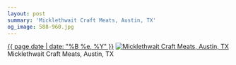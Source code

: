 ```yaml
---
layout: post
summary: 'Micklethwait Craft Meats, Austin, TX'
og_image: 588-960.jpg
---
```


<p>
  <time><a href="/588">{{ page.date | date: "%B %e, %Y" }}</a></time>
  <a href="/588"><img src="{{ site.assets_url }}/588-480.jpg" srcset="{{ site.assets_url }}/588-240.jpg 240w, {{ site.assets_url }}/588-480.jpg 480w, {{ site.assets_url }}/588-720.jpg 720w, {{ site.assets_url }}/588-960.jpg 960w" sizes="(min-width: 700px) 50vw, calc(100vw - 2rem)" alt="Micklethwait Craft Meats, Austin, TX" /></a>
  <span>Micklethwait Craft Meats, Austin, TX</span>
</p>
